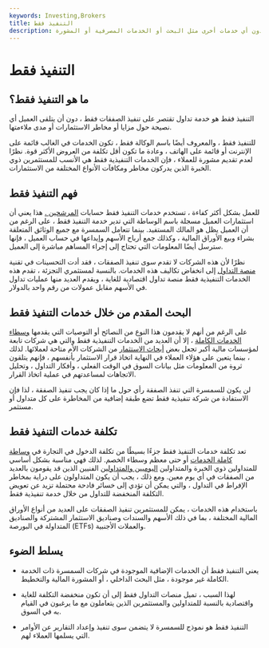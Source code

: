 ```yaml
---
keywords: Investing,Brokers
title: التنفيذ فقط
description: التنفيذ فقط هو نموذج وساطة يتضمن فقط تلقي الأوامر وتنفيذها ، دون أي خدمات أخرى مثل البحث أو الخدمات المصرفية أو المشورة.
---
```


# التنفيذ فقط
## ما هو التنفيذ فقط؟

التنفيذ فقط هو خدمة تداول تقتصر على تنفيذ الصفقات فقط ، دون أن يتلقى العميل أي نصيحة حول مزايا أو مخاطر الاستثمارات أو مدى ملاءمتها.

للتنفيذ فقط ، والمعروف أيضًا باسم الوكالة فقط ، تكون الخدمات في الغالب قائمة على الإنترنت أو قائمة على الهاتف ، وعادة ما تكون أقل تكلفة من العروض الأكثر قوة. نظرًا لعدم تقديم مشورة للعملاء ، فإن الخدمات التنفيذية فقط هي الأنسب للمستثمرين ذوي الخبرة الذين يدركون مخاطر ومكافآت الأنواع المختلفة من الاستثمارات.

## فهم التنفيذ فقط

للعمل بشكل أكثر كفاءة ، تستخدم خدمات التنفيذ فقط حسابات [المرشحين .](/nominee) هذا يعني أن استثمارات العميل مسجلة باسم الوساطة التي تدير خدمة التنفيذ فقط ، على الرغم من أن العميل يظل هو المالك المستفيد. بينما تتعامل السمسرة مع جميع الوثائق المتعلقة بشراء وبيع الأوراق المالية ، وكذلك جمع أرباح الأسهم وإيداعها في حساب العميل ، فإنها سترسل أيضًا المعلومات التي تحتاج إلى إجراء المساهم مباشرة إلى العميل.

نظرًا لأن هذه الشركات لا تقدم سوى تنفيذ الصفقات ، فقد أدت التحسينات في تقنية [منصة التداول](/trading-platform) إلى انخفاض تكاليف هذه الخدمات. بالنسبة لمستثمري التجزئة ، تقدم هذه الخدمات التنفيذية فقط منصة تداول اقتصادية للغاية ، ويقدم العديد منها عمليات تداول في الأسهم مقابل عمولات من رقم واحد بالدولار.

## البحث المقدم من خلال خدمات التنفيذ فقط

على الرغم من أنهم لا يقدمون هذا النوع من النصائح أو التوصيات التي يقدمها [وسطاء الخدمات الكاملة](/fullservicebroker) ، إلا أن العديد من الخدمات التنفيذية فقط والتي هي شركات تابعة لمؤسسات مالية أكبر تجعل بعض [أبحاث الاستثمار](/investment-analysis) من الشركات الأم متاحة لعملائها. لذلك ، بينما يتعين على هؤلاء العملاء في النهاية اتخاذ قرار الاستثمار بأنفسهم ، فإنهم يتلقون ثروة من المعلومات مثل بيانات السوق في الوقت الفعلي ، وأفكار التداول ، وتحليل الاتجاهات لمساعدتهم في عملية اتخاذ القرار.

لن يكون للسمسرة التي تنفذ الصفقة رأي حول ما إذا كان يجب تنفيذ الصفقة ، لذا فإن الاستفادة من شركة تنفيذية فقط تضع طبقة إضافية من المخاطرة على كل متداول أو مستثمر.

## تكلفة خدمات التنفيذ فقط

تعد تكلفة خدمات التنفيذ فقط جزءًا بسيطًا من تكلفة الدخول في التجارة في [وساطة كاملة الخدمات](/fullservicebroker) أو حتى معظم وسطاء الخصم. لذلك فهي مناسبة بشكل أساسي للمتداولين ذوي الخبرة والمتداولين [اليوميين والمتداولين](/daytrader) الفنيين الذين قد يقومون بالعديد من الصفقات في أي يوم معين. ومع ذلك ، يجب أن يكون المتداولون على دراية بمخاطر الإفراط في التداول ، والتي يمكن أن تؤدي إلى خسائر فادحة محتملة تزيد عن تعويض التكلفة المنخفضة للتداول من خلال خدمة تنفيذية فقط.

باستخدام هذه الخدمات ، يمكن للمستثمرين تنفيذ الصفقات على العديد من أنواع الأوراق المالية المختلفة ، بما في ذلك الأسهم والسندات وصناديق الاستثمار المشتركة والصناديق المتداولة في البورصة (ETFs) والعملات الأجنبية.

## يسلط الضوء

- يعني التنفيذ فقط أن الخدمات الإضافية الموجودة في شركات السمسرة ذات الخدمة الكاملة غير موجودة ، مثل البحث الداخلي ، أو المشورة المالية والتخطيط.

- لهذا السبب ، تميل منصات التداول فقط إلى أن تكون منخفضة التكلفة للغاية واقتصادية بالنسبة للمتداولين والمستثمرين الذين يتعاملون مع ما يرغبون في القيام به في السوق.

- التنفيذ فقط هو نموذج للسمسرة لا يتضمن سوى تنفيذ وإعداد التقارير عن الأوامر التي يسلمها العملاء لهم.

